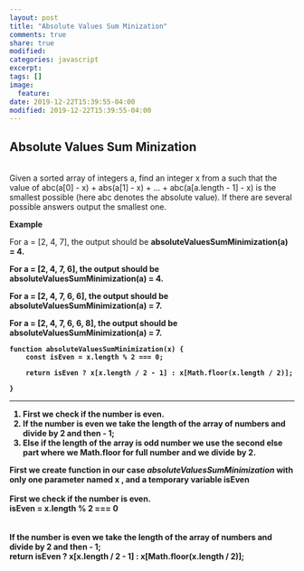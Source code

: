 ```yaml
---
layout: post
title: "Absolute Values Sum Minization"
comments: true
share: true
modified:
categories: javascript
excerpt:
tags: []
image:
  feature:
date: 2019-12-22T15:39:55-04:00
modified: 2019-12-22T15:39:55-04:00
---
```


## Absolute Values Sum Minization 
<br>
Given a sorted array of integers a, find an integer x from a such that the value of 
	abc(a[0] - x) + abs(a[1] - x) + ... + abc(a[a.length - 1] - x)
is the smallest possible (here abc denotes the absolute value).
If there are several possible answers output the smallest one.


**Example**

For a = [2, 4, 7], the output should be <b>
absoluteValuesSumMinimization(a) = 4. <b>

For a = [2, 4, 7, 6], the output should be <b>
absoluteValuesSumMinimization(a) = 4. <b>

For a = [2, 4, 7, 6, 6], the output should be <b>
absoluteValuesSumMinimization(a) = 7. <b>

For a = [2, 4, 7, 6, 6, 8], the output should be <b>
absoluteValuesSumMinimization(a) = 7. <b>





~~~
function absoluteValuesSumMinimization(x) {
	const isEven = x.length % 2 === 0;

	return isEven ? x[x.length / 2 - 1] : x[Math.floor(x.length / 2)];

} 

~~~

___

1. First we check if the number is even.
2. If the number is even we take the length of the array of numbers and divide by 2 and then - 1;
3. Else if the length of the array is odd number we use the second else part where we Math.floor for full number and we divide by 2.

First we create function in our case *absoluteValuesSumMinimization* with only one parameter named **x** , and a temporary variable **isEven**
<br><br>
First we check if the number is even.<br>
**isEven = x.length % 2 === 0**<br>
<br><br>
If the number is even we take the length of the array of numbers and divide by 2 and then - 1;<br>
**return isEven ? x[x.length / 2 - 1] : x[Math.floor(x.length / 2)];**
<br><br>
